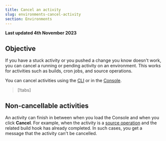 ```yaml
---
title: Cancel an activity
slug: environments-cancel-activity
section: Environments
---
```


**Last updated 4th November 2023**



## Objective  

If you have a stuck activity or you pushed a change you know doesn't work,
you can cancel a running or pending activity on an environment.
This works for activities such as builds, cron jobs, and source operations.

You can cancel activities using the [CLI](../administration/cli/_index.md)
or in the [Console](../administration/web/_index.md).

> [!tabs]      

## Non-cancellable activities

An activity can finish in between when you load the Console and when you click **Cancel**.
For example, when the activity is a [source operation](../create-apps/source-operations.md)
and the related build hook has already completed.
In such cases, you get a message that the activity can't be cancelled.
